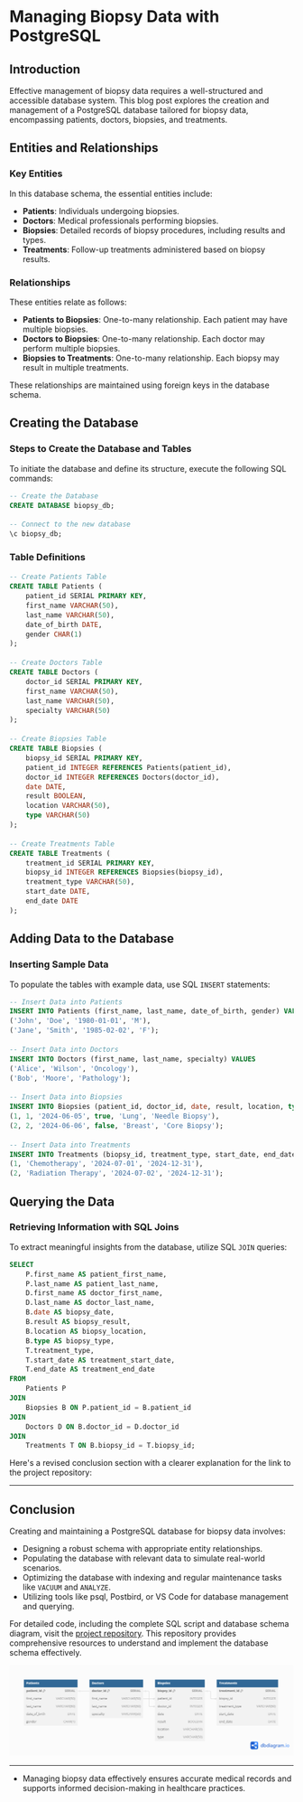 
# Managing Biopsy Data with PostgreSQL

## Introduction

Effective management of biopsy data requires a well-structured and accessible database system. This blog post explores the creation and management of a PostgreSQL database tailored for biopsy data, encompassing patients, doctors, biopsies, and treatments.

## Entities and Relationships

### Key Entities

In this database schema, the essential entities include:

- **Patients**: Individuals undergoing biopsies.
- **Doctors**: Medical professionals performing biopsies.
- **Biopsies**: Detailed records of biopsy procedures, including results and types.
- **Treatments**: Follow-up treatments administered based on biopsy results.

### Relationships

These entities relate as follows:

- **Patients to Biopsies**: One-to-many relationship. Each patient may have multiple biopsies.
- **Doctors to Biopsies**: One-to-many relationship. Each doctor may perform multiple biopsies.
- **Biopsies to Treatments**: One-to-many relationship. Each biopsy may result in multiple treatments.

These relationships are maintained using foreign keys in the database schema.

## Creating the Database

### Steps to Create the Database and Tables

To initiate the database and define its structure, execute the following SQL commands:

```sql
-- Create the Database
CREATE DATABASE biopsy_db;

-- Connect to the new database
\c biopsy_db;
```

### Table Definitions

```sql
-- Create Patients Table
CREATE TABLE Patients (
    patient_id SERIAL PRIMARY KEY,
    first_name VARCHAR(50),
    last_name VARCHAR(50),
    date_of_birth DATE,
    gender CHAR(1)
);

-- Create Doctors Table
CREATE TABLE Doctors (
    doctor_id SERIAL PRIMARY KEY,
    first_name VARCHAR(50),
    last_name VARCHAR(50),
    specialty VARCHAR(50)
);

-- Create Biopsies Table
CREATE TABLE Biopsies (
    biopsy_id SERIAL PRIMARY KEY,
    patient_id INTEGER REFERENCES Patients(patient_id),
    doctor_id INTEGER REFERENCES Doctors(doctor_id),
    date DATE,
    result BOOLEAN,
    location VARCHAR(50),
    type VARCHAR(50)
);

-- Create Treatments Table
CREATE TABLE Treatments (
    treatment_id SERIAL PRIMARY KEY,
    biopsy_id INTEGER REFERENCES Biopsies(biopsy_id),
    treatment_type VARCHAR(50),
    start_date DATE,
    end_date DATE
);
```

## Adding Data to the Database

### Inserting Sample Data

To populate the tables with example data, use SQL `INSERT` statements:

```sql
-- Insert Data into Patients
INSERT INTO Patients (first_name, last_name, date_of_birth, gender) VALUES 
('John', 'Doe', '1980-01-01', 'M'),
('Jane', 'Smith', '1985-02-02', 'F');

-- Insert Data into Doctors
INSERT INTO Doctors (first_name, last_name, specialty) VALUES 
('Alice', 'Wilson', 'Oncology'),
('Bob', 'Moore', 'Pathology');

-- Insert Data into Biopsies
INSERT INTO Biopsies (patient_id, doctor_id, date, result, location, type) VALUES 
(1, 1, '2024-06-05', true, 'Lung', 'Needle Biopsy'),
(2, 2, '2024-06-06', false, 'Breast', 'Core Biopsy');

-- Insert Data into Treatments
INSERT INTO Treatments (biopsy_id, treatment_type, start_date, end_date) VALUES 
(1, 'Chemotherapy', '2024-07-01', '2024-12-31'),
(2, 'Radiation Therapy', '2024-07-02', '2024-12-31');
```

## Querying the Data

### Retrieving Information with SQL Joins

To extract meaningful insights from the database, utilize SQL `JOIN` queries:

```sql
SELECT
    P.first_name AS patient_first_name,
    P.last_name AS patient_last_name,
    D.first_name AS doctor_first_name,
    D.last_name AS doctor_last_name,
    B.date AS biopsy_date,
    B.result AS biopsy_result,
    B.location AS biopsy_location,
    B.type AS biopsy_type,
    T.treatment_type,
    T.start_date AS treatment_start_date,
    T.end_date AS treatment_end_date
FROM
    Patients P
JOIN
    Biopsies B ON P.patient_id = B.patient_id
JOIN
    Doctors D ON B.doctor_id = D.doctor_id
JOIN
    Treatments T ON B.biopsy_id = T.biopsy_id;
```

Here's a revised conclusion section with a clearer explanation for the link to the project repository:

---

## Conclusion

Creating and maintaining a PostgreSQL database for biopsy data involves:

- Designing a robust schema with appropriate entity relationships.
- Populating the database with relevant data to simulate real-world scenarios.
- Optimizing the database with indexing and regular maintenance tasks like `VACUUM` and `ANALYZE`.
- Utilizing tools like psql, Postbird, or VS Code for database management and querying.

For detailed code, including the complete SQL script and database schema diagram, visit the [project repository](https://github.com/sunshine1247474/biopsy_db). This repository provides comprehensive resources to understand and implement the database schema effectively.

![Database Schema](https://github.com/sunshine1247474/biopsy_db/blob/main/Diagram.png)

---

* Managing biopsy data effectively ensures accurate medical records and supports informed decision-making in healthcare practices.
